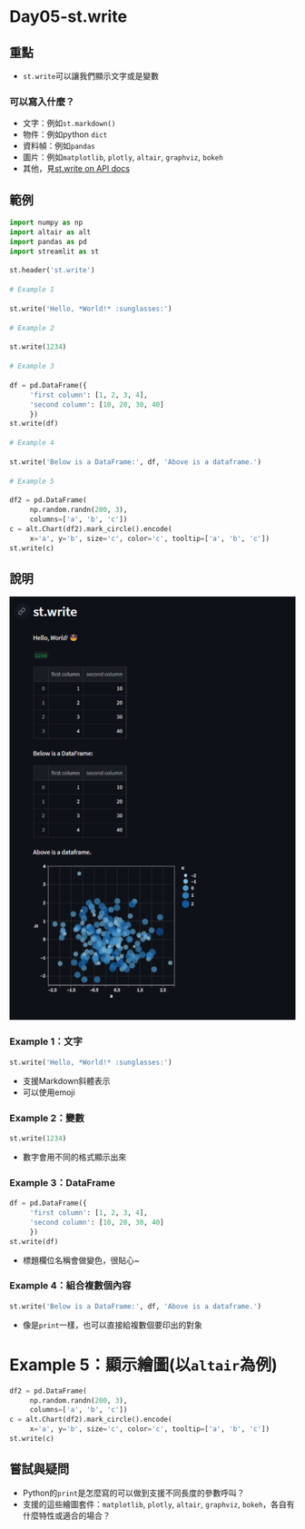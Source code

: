 # Day05-st.write

## 重點
+ `st.write`可以讓我們顯示文字或是變數

### 可以寫入什麼？
+ 文字：例如`st.markdown()`
+ 物件：例如python `dict`
+ 資料幀：例如`pandas`
+ 圖片：例如`matplotlib`, `plotly`, `altair`, `graphviz`, `bokeh`
+ 其他，見[st.write on API docs](https://docs.streamlit.io/library/api-reference/write-magic/st.write)

## 範例
```python
import numpy as np
import altair as alt
import pandas as pd
import streamlit as st

st.header('st.write')

# Example 1

st.write('Hello, *World!* :sunglasses:')

# Example 2

st.write(1234)

# Example 3

df = pd.DataFrame({
     'first column': [1, 2, 3, 4],
     'second column': [10, 20, 30, 40]
     })
st.write(df)

# Example 4

st.write('Below is a DataFrame:', df, 'Above is a dataframe.')

# Example 5

df2 = pd.DataFrame(
     np.random.randn(200, 3),
     columns=['a', 'b', 'c'])
c = alt.Chart(df2).mark_circle().encode(
     x='a', y='b', size='c', color='c', tooltip=['a', 'b', 'c'])
st.write(c)
```

## 說明
![](../fig/Day05.png)

### Example 1：文字
```python
st.write('Hello, *World!* :sunglasses:')
```
+ 支援Markdown斜體表示
+ 可以使用emoji

### Example 2：變數
```python
st.write(1234)
```
+ 數字會用不同的格式顯示出來

### Example 3：DataFrame
```python
df = pd.DataFrame({
     'first column': [1, 2, 3, 4],
     'second column': [10, 20, 30, 40]
     })
st.write(df)
```
+ 標題欄位名稱會做變色，很貼心~

### Example 4：組合複數個內容
```python
st.write('Below is a DataFrame:', df, 'Above is a dataframe.')
```
+ 像是`print`一樣，也可以直接給複數個要印出的對象

# Example 5：顯示繪圖(以`altair`為例)
```python
df2 = pd.DataFrame(
     np.random.randn(200, 3),
     columns=['a', 'b', 'c'])
c = alt.Chart(df2).mark_circle().encode(
     x='a', y='b', size='c', color='c', tooltip=['a', 'b', 'c'])
st.write(c)
```

## 嘗試與疑問
+ Python的`print`是怎麼寫的可以做到支援不同長度的參數呼叫？
+ 支援的這些繪圖套件：`matplotlib`, `plotly`, `altair`, `graphviz`, `bokeh`，各自有什麼特性或適合的場合？